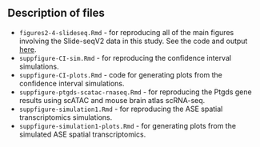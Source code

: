 ## Description of files

* `figures2-4-slideseq.Rmd` - for reproducing all of the main figures 
involving the Slide-seqV2 data in this study. See the code and output 
[here](https://rawcdn.githack.com/lulizou/spASE/e053de8719adf6a5adabe442879e1d7a57595f2d/vignettes/figures2-4-slideseq.html).
* `suppfigure-CI-sim.Rmd` - for reproducing the confidence interval simulations.
* `suppfigure-CI-plots.Rmd` - code for generating plots from the confidence 
interval simulations.
* `suppfigure-ptgds-scatac-rnaseq.Rmd` - for reproducing the Ptgds gene results
using scATAC and mouse brain atlas scRNA-seq.
* `suppfigure-simulation1.Rmd` - for reproducing the ASE spatial transcriptomics
simulations.
* `suppfigure-simulation1-plots.Rmd` - for generating plots from the simulated
ASE spatial transcriptomics.
